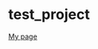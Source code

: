 # test_project

[My page]([https://your-name.github.io/your-repo](https://github.com/niksgawrilenko/test_project)https://github.com/niksgawrilenko/test_project/)

